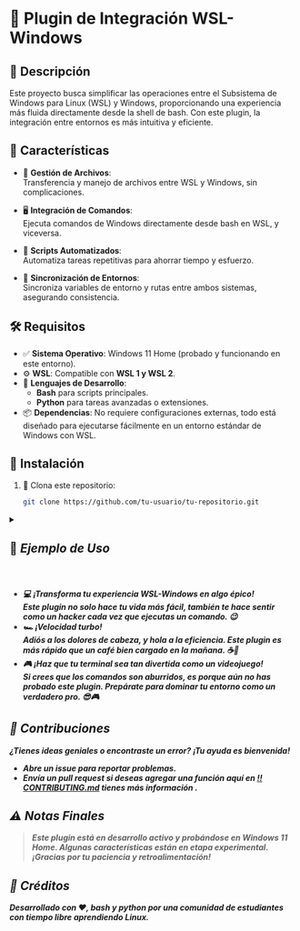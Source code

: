 
# 🌟 **Plugin de Integración WSL-Windows**  

## 📝 **Descripción**  

Este proyecto busca simplificar las operaciones entre el Subsistema de Windows para Linux (WSL) y Windows, proporcionando una experiencia más fluida directamente desde la shell de bash. Con este plugin, la integración entre entornos es más intuitiva y eficiente.  


## 🚀 **Características**  

- 📂 **Gestión de Archivos**:  
   Transferencia y manejo de archivos entre WSL y Windows, sin complicaciones.  

- 🖥️ **Integración de Comandos**:  
   Ejecuta comandos de Windows directamente desde bash en WSL, y viceversa.  

- 🤖 **Scripts Automatizados**:  
   Automatiza tareas repetitivas para ahorrar tiempo y esfuerzo.  

- 🔄 **Sincronización de Entornos**:  
   Sincroniza variables de entorno y rutas entre ambos sistemas, asegurando consistencia.  


## 🛠️ **Requisitos**  

- ✅ **Sistema Operativo**: Windows 11 Home (probado y funcionando en este entorno).  
- ⚙️ **WSL**: Compatible con **WSL 1 y WSL 2**.  
- 🐍 **Lenguajes de Desarrollo**:  
  - **Bash** para scripts principales.  
  - **Python** para tareas avanzadas o extensiones.  
- 📦 **Dependencias**: No requiere configuraciones externas, todo está diseñado para ejecutarse fácilmente en un entorno estándar de Windows con WSL.  


## 📌 **Instalación**  

1. 🔽 Clona este repositorio:  
   ```bash  
   git clone https://github.com/tu-usuario/tu-repositorio.git  
   ```  



<details>
  <summary><h2>📖 <strong><i>Ejemplo de Uso<i><strong><h2></summary>
  
- **Sincronización de Archivos**  
  Coloca el archivo `Sincwsl()` en una ubicación accesible desde ambos entornos. Luego, usa el siguiente comando en la terminal:  
  ```bash  
  ./Sincwsl documento.txt  
  ```  

- **Automatización con Crontab**  
  Programa sincronizaciones automáticas desde tu crontab en WSL:  
  ```bash  
  crontab -e  
  ```  
  Agrega una línea con la frecuencia deseada, por ejemplo:  
  ```bash  
  0 * * * * /ruta/a/Sincwsl documento.txt  
  ```  
</details>

- 💻 **¡Transforma tu experiencia WSL-Windows en algo épico!**  
  Este plugin no solo hace tu vida más fácil, también te hace sentir como un **hacker** cada vez que ejecutas un comando. 😉  
- 🏎️ **¡Velocidad turbo!**  
  Adiós a los dolores de cabeza, y hola a la eficiencia. Este plugin es más rápido que un café bien cargado en la mañana. ☕🚀  
- 🎮 **¡Haz que tu terminal sea tan divertida como un videojuego!**  
  Si crees que los comandos son aburridos, es porque aún no has probado este plugin. Prepárate para dominar tu entorno como un verdadero **pro**. 😎🎮  

## 🤝 **Contribuciones**  

¿Tienes ideas geniales o encontraste un error? ¡Tu ayuda es bienvenida!  
- Abre un **issue** para reportar problemas.  
- Envía un **pull request** si deseas agregar una función aquí en [‼️CONTRIBUTING.md](https://github.com/JoseMRT2004/WSL-PLUGIN/blob/main/CONTRIBUTING.md) tienes más información .  

## ⚠️ **Notas Finales**  

> Este plugin está en desarrollo activo y probándose en Windows 11 Home. Algunas características están en etapa experimental. ¡Gracias por tu paciencia y retroalimentación!  

## 🎨 **Créditos**  

Desarrollado con ❤️, bash y python por **una comunidad de estudiantes con tiempo libre aprendiendo Linux**.  

